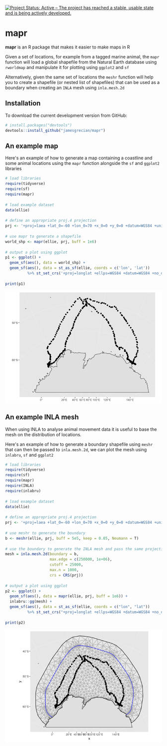 <!-- README.md is generated from README.Rmd. Please edit that file -->
[![Project Status: Active – The project has reached a stable, usable state and is being actively developed.](https://www.repostatus.org/badges/latest/active.svg)](https://www.repostatus.org/#active)

mapr
====

**mapr** is an R package that makes it easier to make maps in R

Given a set of locations, for example from a tagged marine animal, the `mapr` function will load a global shapefile from the Natural Earth database using `rworldmap` and manipulate it for plotting using `ggplot2` and `sf`

Alternatively, given the same set of locations the `meshr` function will help you to create a shapefile (or nested list of shapefiles) that can be used as a boundary when creating an `INLA` mesh using `inla.mesh.2d`

Installation
------------

To download the current development version from GitHub:

``` r
# install.packages("devtools")  
devtools::install_github("jamesgrecian/mapr")
```

An example map
--------------

Here's an example of how to generate a map containing a coastline and some animal locations using the `mapr` function alongside the `sf` and `ggplot2` libraries

``` r
# load libraries
require(tidyverse)
require(sf)
require(mapr)

# load example dataset
data(ellie)

# define an appropriate proj.4 projection
prj <- '+proj=laea +lat_0=-60 +lon_0=70 +x_0=0 +y_0=0 +datum=WGS84 +units=m +no_defs'

# use mapr to generate a shapefile
world_shp <- mapr(ellie, prj, buff = 1e6)

# output a plot using ggplot
p1 <- ggplot() +
  geom_sf(aes(), data = world_shp) +
  geom_sf(aes(), data = st_as_sf(ellie, coords = c('lon', 'lat'))
          %>% st_set_crs('+proj=longlat +ellps=WGS84 +datum=WGS84 +no_defs'))

print(p1)
```

![](README-mapr%20example%20with%20ellies-1.png)

An example INLA mesh
--------------------

When using INLA to analyse animal movement data it is useful to base the mesh on the distribution of locations.

Here's an example of how to generate a boundary shapefile using `meshr` that can then be passed to `inla.mesh.2d`, we can plot the mesh using `inlabru`, `sf` and `ggplot2`

``` r
# load libraries
require(tidyverse)
require(sf)
require(mapr)
require(INLA)
require(inlabru)

# load example dataset
data(ellie)

# define an appropriate proj.4 projection
prj <- '+proj=laea +lat_0=-60 +lon_0=70 +x_0=0 +y_0=0 +datum=WGS84 +units=m +no_defs'

# use meshr to generate the boundary
b <- meshr(ellie, prj, buff = 5e5, keep = 0.05, Neumann = T)

# use the boundary to generate the INLA mesh and pass the same projection
mesh = inla.mesh.2d(boundary = b,
                    max.edge = c(250000, 1e+06),
                    cutoff = 25000,
                    max.n = 1000,
                    crs = CRS(prj))

# output a plot using ggplot
p2 <- ggplot() + 
  geom_sf(aes(), data = mapr(ellie, prj, buff = 1e6)) +
  inlabru::gg(mesh) +
  geom_sf(aes(), data = st_as_sf(ellie, coords = c("lon", "lat"))
          %>% st_set_crs("+proj=longlat +ellps=WGS84 +datum=WGS84 +no_defs"))

print(p2)
```

![](README-meshr%20example%20with%20ellies-1.png)
